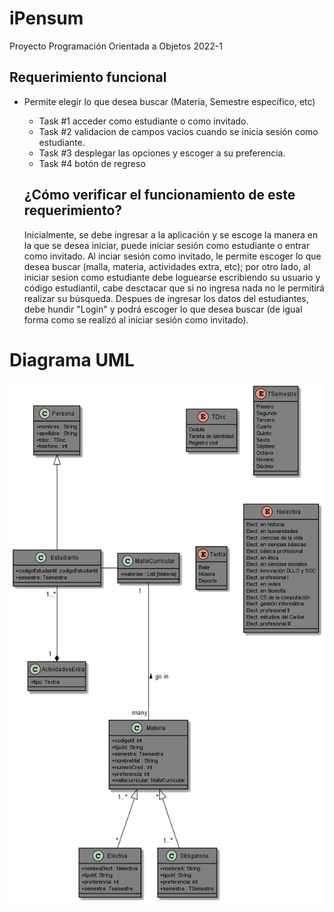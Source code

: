 # iPensum
Proyecto Programación Orientada a Objetos 2022-1

## Requerimiento funcional 
- Permite elegir lo que desea buscar (Materia, Semestre específico, etc)
    - Task #1 
        acceder como estudiante o como invitado.
    - Task #2
       validacion de campos vacios cuando se inicia sesión como estudiante.
    - Task #3 
       desplegar las opciones y escoger a su preferencia.
    - Task #4 
       botón de regreso
       
    ## ¿Cómo verificar el funcionamiento de este requerimiento?
     Inicialmente, se debe ingresar a la aplicación y se escoge la manera en la que se desea iniciar, puede iniciar sesión como estudiante o entrar como invitado. Al          inciar sesión como invitado, le permite escoger lo que desea buscar (malla, materia, actividades extra, etc); por otro lado, al iniciar sesion como estudiante            debe loguearse escribiendo su usuario y código estudiantil, cabe desctacar que si no ingresa nada no le permitirá realizar su búsqueda. Despues de ingresar los          datos del  estudiantes, debe hundir "Login" y podrá escoger lo que desea buscar (de igual forma como se realizó al iniciar sesión como invitado). 
     
# Diagrama UML
<img src="DiagramaPhoto.png" alt="Diagrama"/>

